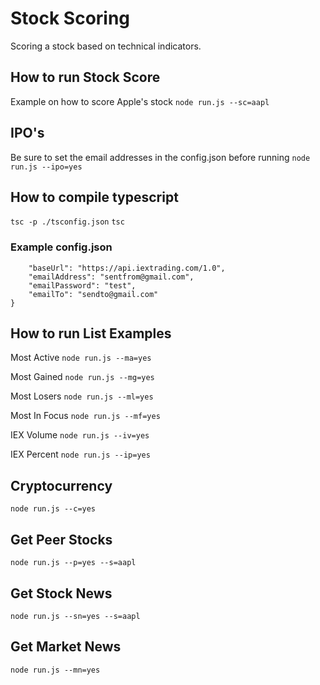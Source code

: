 # Stock Scoring
Scoring a stock based on technical indicators.

## How to run Stock Score
Example on how to score Apple's stock
`node run.js --sc=aapl`

## IPO's
Be sure to set the email addresses in the config.json before running
`node run.js --ipo=yes`

## How to compile typescript
`tsc -p ./tsconfig.json`
`tsc`

### Example config.json
```{
    "baseUrl": "https://api.iextrading.com/1.0",
    "emailAddress": "sentfrom@gmail.com",
    "emailPassword": "test",
    "emailTo": "sendto@gmail.com"
}
```

## How to run List Examples
Most Active `node run.js --ma=yes`

Most Gained `node run.js --mg=yes`

Most Losers `node run.js --ml=yes`

Most In Focus `node run.js --mf=yes`

IEX Volume `node run.js --iv=yes`

IEX Percent `node run.js --ip=yes`

## Cryptocurrency
`node run.js --c=yes`

## Get Peer Stocks
`node run.js --p=yes --s=aapl`

## Get Stock News
`node run.js --sn=yes --s=aapl`

## Get Market News
`node run.js --mn=yes`
